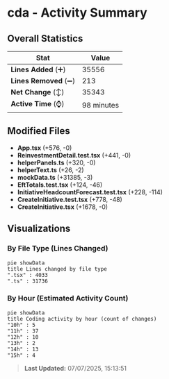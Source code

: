 # cda - Activity Summary 

## Overall Statistics

| Stat                   | Value                                                             |
| ---------------------- | ----------------------------------------------------------------- |
| **Lines Added** (➕)   | 35556                                          |
| **Lines Removed** (➖) | 213                                        |
| **Net Change** (↕)    | 35343                |
| **Active Time** (⌚)   | 98 minutes |


## Modified Files
- **App.tsx** (+576, -0)
- **ReinvestmentDetail.test.tsx** (+441, -0)
- **helperPanels.ts** (+320, -0)
- **helperText.ts** (+26, -2)
- **mockData.ts** (+31385, -3)
- **EftTotals.test.tsx** (+124, -46)
- **InitiativeHeadcountForecast.test.tsx** (+228, -114)
- **CreateInitiative.test.tsx** (+778, -48)
- **CreateInitiative.tsx** (+1678, -0)

## Visualizations

### By File Type (Lines Changed)

```mermaid
pie showData
title Lines changed by file type
".tsx" : 4033
".ts" : 31736
```

### By Hour (Estimated Activity Count)

```mermaid
pie showData
title Coding activity by hour (count of changes)
"10h" : 5
"11h" : 37
"12h" : 10
"13h" : 2
"14h" : 13
"15h" : 4
```


> **Last Updated:** 07/07/2025, 15:13:51